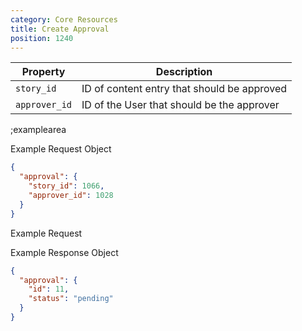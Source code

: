 ```yaml
---
category: Core Resources
title: Create Approval
position: 1240
---
```


| Property | Description |
|---|---|
| `story_id` | ID of content entry that should be approved |
| `approver_id` | ID of the User that should be the approver |

;examplearea

Example Request Object

```json
{
  "approval": {
    "story_id": 1066,
    "approver_id": 1028
  }
}
```

Example Request

<RequestExample url="https://mapi.storyblok.com/v1/spaces/606/approvals/" httpMethod="POST" :requestObject='{"approval": {"story_id": 1066,"approver_id": 1028}}'></RequestExample>

Example Response Object

```json
{
  "approval": {
    "id": 11,
    "status": "pending"
  }
}
```
